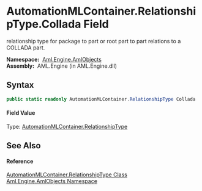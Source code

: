 AutomationMLContainer.RelationshipType.Collada Field
====================================================
relationship type for package to part or root part to part relations to a COLLADA part.

  **Namespace:**  [Aml.Engine.AmlObjects][1]  
  **Assembly:**  AML.Engine (in AML.Engine.dll)

Syntax
------

```csharp
public static readonly AutomationMLContainer.RelationshipType Collada
```

#### Field Value
Type: [AutomationMLContainer.RelationshipType][2]

See Also
--------

#### Reference
[AutomationMLContainer.RelationshipType Class][2]  
[Aml.Engine.AmlObjects Namespace][1]  

[1]: ../README.md
[2]: README.md
[3]: https://www.automationml.org
[4]: ../../icons/logoShade.png
